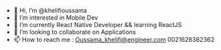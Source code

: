 - 👋 Hi, I’m @khelifioussama
- 👀 I’m interested in Mobile Dev
- 🌱 I’m currently React Native Developer && learning ReactJS
- 💞️ I’m looking to collaborate on Applications
- 📫 How to reach me : Oussama_khelifi@engineer.com 0021628382362

